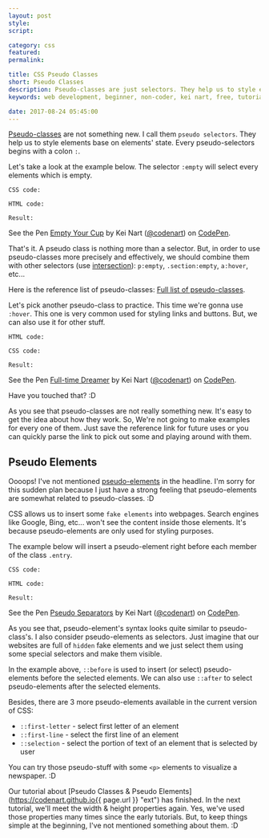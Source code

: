 ```yaml
---
layout: post
style:
script:

category: css
featured:
permalink:

title: CSS Pseudo Classes
short: Pseudo Classes
description: Pseudo-classes are just selectors. They help us to style elements base on elements' states. <br>For example, we can make a link looks different when it is hovered. <br>Let's talk about these amazing selectors.
keywords: web development, beginner, non-coder, kei nart, free, tutorial, coding, programming, code nart, html, css, pseudo classes

date: 2017-08-24 05:45:00
---
```


[Pseudo-classes](https://www.w3schools.com/css/css_pseudo_classes.asp "ext")
are not something new. I call them `pseudo selectors`. They help us to style
elements base on elements' state. Every pseudo-selectors begins with a colon `:`.

Let's take a look at the example below. The selector `:empty` will select every
elements which is empty.

`CSS code:`
<script src="https://gist.github.com/codenart/5643dd3c4db3fd8851f8abcf41fcdc58.js">
</script>

`HTML code:`
<script src="https://gist.github.com/codenart/32f0b6a816a991f70c5735c8770bc7f4.js">
</script>

`Result:`

<p data-height="500" data-theme-id="light" data-slug-hash="Jrbayp"
   data-default-tab="result" data-user="codenart" data-embed-version="2"
   data-pen-title="Empty Your Cup" class="codepen">
   See the Pen <a href="https://codepen.io/codenart/pen/Jrbayp/">Empty Your Cup</a>
   by Kei Nart (<a href="https://codepen.io/codenart">@codenart</a>) on
   <a href="https://codepen.io">CodePen</a>.
</p>
<script async src="https://production-assets.codepen.io/assets/embed/ei.js"></script>

That's it. A pseudo class is nothing more than a selector. But, in order to use
pseudo-classes more precisely and effectively, we should combine them with other
selectors (use [intersection](https://codenart.github.io/css/2017/08/24/css-7-combining-selectors.html#1-union--intersection "ext")):
`p:empty`, `.section:empty`, `a:hover`, etc...

Here is the reference list of pseudo-classes:
[Full list of pseudo-classes](https://www.w3schools.com/css/css_pseudo_classes.asp "ext").

Let's pick another pseudo-class to practice. This time we're gonna use `:hover`.
This one is very common used for styling links and buttons. But, we can also use
it for other stuff.

`HTML code:`
<script src="https://gist.github.com/codenart/086b1dcc5bf29eea1dec26cedcb8a906.js">
</script>

`CSS code:`
<script src="https://gist.github.com/codenart/edf0e5dfa5ccd7fb8ce0642f6239e7d3.js">
</script>

`Result:`

<p data-height="500" data-theme-id="light" data-slug-hash="xXRajW"
   data-default-tab="result" data-user="codenart" data-embed-version="2"
   data-pen-title="Full-time Dreamer" class="codepen">
   See the Pen <a href="https://codepen.io/codenart/pen/xXRajW/">Full-time Dreamer</a>
   by Kei Nart (<a href="https://codepen.io/codenart">@codenart</a>) on
   <a href="https://codepen.io">CodePen</a>.
</p>
<script async src="https://production-assets.codepen.io/assets/embed/ei.js"></script>

Have you touched that? :D  

As you see that pseudo-classes are not really something new. It's easy to get
the idea about how they work. So, We're not going to make examples for every one
of them. Just save the reference link for future uses or you can quickly parse
the link to pick out some and playing around with them.

## Pseudo Elements

Oooops! I've not mentioned
[pseudo-elements](https://www.w3schools.com/css/css_pseudo_elements.asp "ext")
in the headline. I'm sorry for this sudden plan because I just have a strong 
feeling that pseudo-elements are somewhat related to pseudo-classes. :D

CSS allows us to insert some `fake elements` into webpages. Search engines like
Google, Bing, etc... won't see the content inside those elements. It's because
pseudo-elements are only used for styling purposes.

The example below will insert a pseudo-element right before each member of the
class `.entry`.

`CSS code:`
<script src="https://gist.github.com/codenart/683213000907ad807e637d4a108de6c1.js">
</script>

`HTML code:`
<script src="https://gist.github.com/codenart/10b094a41a289c4334e5549d67e98977.js">
</script>

`Result:`

<p data-height="500" data-theme-id="light" data-slug-hash="GMNXXb"
   data-default-tab="result" data-user="codenart" data-embed-version="2"
   data-pen-title="Pseudo Separators" class="codepen">
   See the Pen <a href="https://codepen.io/codenart/pen/GMNXXb/">Pseudo Separators</a>
   by Kei Nart (<a href="https://codepen.io/codenart">@codenart</a>) on
   <a href="https://codepen.io">CodePen</a>.
</p>
<script async src="https://production-assets.codepen.io/assets/embed/ei.js"></script>

As you see that, pseudo-element's syntax looks quite similar to pseudo-class's.
I also consider pseudo-elements as selectors. Just imagine that our websites are
full of `hidden` fake elements and we just select them using some special
selectors and make them visible.

In the example above, `::before` is used to insert (or select) pseudo-elements
before the selected elements. We can also use `::after` to select pseudo-elements
after the selected elements.

Besides, there are 3 more pseudo-elements available in the current version of
CSS:

- `::first-letter` - select first letter of an element
- `::first-line` - select the first line of an element
- `::selection` - select the portion of text of an element that is selected by user

You can try those pseudo-stuff with some `<p>` elements to visualize a newspaper. :D

Our tutorial about
[Pseudo Classes & Pseudo Elements](https://codenart.github.io{{ page.url }} "ext")
has finished. In the next tutorial, we'll meet the width & height properties again.
Yes, we've used those properties many times since the early tutorials. But, to
keep things simple at the beginning, I've not mentioned something about them. :D
